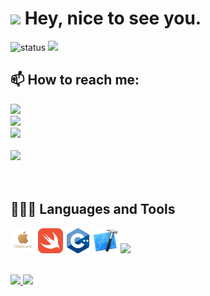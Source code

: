 <h1><img src="https://emojis.slackmojis.com/emojis/images/1531849430/4246/blob-sunglasses.gif?1531849430" width="30"/> Hey, nice to see you.</h1>

![status](https://img.shields.io/badge/status-working-red) ![](https://visitor-badge.glitch.me/badge?page_id=github.com/wenghengcong)



 ## 📫 How to reach me:   
  <code>[<img src="https://wenghengcong.com/images/large240.png" width="3.5%"/>](https://wenghengcong.com/) </code>
  <code>[<img src="https://tvax2.sinaimg.cn/large/005SiNxyly8g1nzah4zlbj30dc0dcdfz.jpg" width="3.5%"/>](https://juejin.cn/user/1926000099473111) </code>
  <code>[<img src="https://tvax2.sinaimg.cn/crop.0.0.178.178.180/61ecce97ly8gdi76ihgcwj204y04ygli.jp" width="3.5%"/>](https://weibo.com/wenghengcong) </code>
  <code> <a href="mailto:wenghengcong@icloud.com"> <img src="https://pbs.twimg.com/profile_images/942813312210759680/FN6xvioX_400x400.jpg" width="3.5%"/> </a> </code>
<br />
<br />
 

## 👨🏻‍💻 Languages and Tools <br />

  <code><img height="40" src="https://raw.githubusercontent.com/github/explore/80688e429a7d4ef2fca1e82350fe8e3517d3494d/topics/objective-c/objective-c.png"></code>
  <code><img height="40" src="https://raw.githubusercontent.com/github/explore/80688e429a7d4ef2fca1e82350fe8e3517d3494d/topics/swift/swift.png"></code>
  <code><img height="40" src="https://raw.githubusercontent.com/github/explore/80688e429a7d4ef2fca1e82350fe8e3517d3494d/topics/cpp/cpp.png"></code>
  <code><img height="40" src="https://raw.githubusercontent.com/github/explore/80688e429a7d4ef2fca1e82350fe8e3517d3494d/topics/xcode/xcode.png"></code>
  <code><img height="40" src="https://pbs.twimg.com/profile_images/961052733510893568/wbWiekmv_400x400.jpg"></code>
 <br />
  <br />


<a href="http://www.wenghengcong.com/"><img height="137px" src="https://github-readme-stats.vercel.app/api?username=wenghengcong&hide_title=true&hide_border=true&show_icons=true&include_all_commits=true&count_private=true&line_height=21&text_color=000&icon_color=000&bg_color=0,ea6161,ffc64d,fffc4d,52fa5a&theme=graywhite" /><!-- wi*quL3fcV -->          <img height="137px" src="https://github-readme-stats.vercel.app/api/top-langs/?username=wenghengcong&hide=html&hide_title=true&hide_border=true&layout=compact&langs_count=7&exclude_repo=comp426,Redventures-Movie-Quotes&text_color=000&icon_color=fff&bg_color=0,52fa5a,4dfcff,c64dff&theme=graywhite" /></a>
